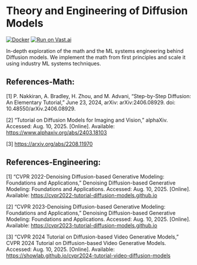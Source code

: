 # Theory and Engineering of Diffusion Models

[![Docker](https://github.com/vipulSharma18/Exploring_Diffusion_with_LoRA/actions/workflows/docker-publish.yml/badge.svg)](https://github.com/vipulSharma18/Exploring_Diffusion_with_LoRA/actions/workflows/docker-publish.yml) [![Run on Vast.ai](https://img.shields.io/badge/Run_on-Vast.ai-purple?logo=google-cloud&logoColor=white)](https://cloud.vast.ai/?ref_id=288801&template_id=912660429efc8b3a1d7bd2fd56b09448)

In-depth exploration of the math and the ML systems engineering behind Diffusion models. We implement the math from first principles and scale it using industry ML systems techniques.

## References-Math:

[1] P. Nakkiran, A. Bradley, H. Zhou, and M. Advani, “Step-by-Step Diffusion: An Elementary Tutorial,” June 23, 2024, arXiv: arXiv:2406.08929. doi: 10.48550/arXiv.2406.08929.

[2] “Tutorial on Diffusion Models for Imaging and Vision,” alphaXiv. Accessed: Aug. 10, 2025. [Online]. Available: https://www.alphaxiv.org/abs/2403.18103

[3] https://arxiv.org/abs/2208.11970

## References-Engineering:

[1] “CVPR 2022-Denoising Diffusion-based Generative Modeling: Foundations and Applications,” Denoising Diffusion-based Generative Modeling: Foundations and Applications. Accessed: Aug. 10, 2025. [Online]. Available: https://cvpr2022-tutorial-diffusion-models.github.io

[2] “CVPR 2023-Denoising Diffusion-based Generative Modeling: Foundations and Applications,” Denoising Diffusion-based Generative Modeling: Foundations and Applications. Accessed: Aug. 10, 2025. [Online]. Available: https://cvpr2023-tutorial-diffusion-models.github.io

[3] “CVPR 2024 Tutorial on Diffusion-based Video Generative Models,” CVPR 2024 Tutorial on Diffusion-based Video Generative Models. Accessed: Aug. 10, 2025. [Online]. Available: https://showlab.github.io/cvpr2024-tutorial-video-diffusion-models
